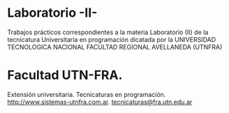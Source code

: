 # Laboratorio -II-
Trabajos prácticos correspondientes a la materia Laboratorio (II) de la tecnicatura Universitaria en programación dicatada por la UNIVERSIDAD TECNOLOGICA NACIONAL FACULTAD REGIONAL AVELLANEDA (UTNFRA)  

# Facultad UTN-FRA. 
Extensión universitaria. Tecnicaturas en programación. http://www.sistemas-utnfra.com.ar. tecnicaturas@fra.utn.edu.ar
